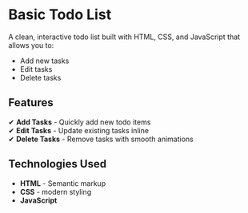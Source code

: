 # Basic Todo List
A clean, interactive todo list built with HTML, CSS, and JavaScript that allows you to:
- Add new tasks
- Edit tasks
- Delete tasks


## Features
✔ **Add Tasks** - Quickly add new todo items  
✔ **Edit Tasks** - Update existing tasks inline  
✔ **Delete Tasks** - Remove tasks with smooth animations 


## Technologies Used
- **HTML** - Semantic markup
- **CSS** - modern styling
- **JavaScript** 

